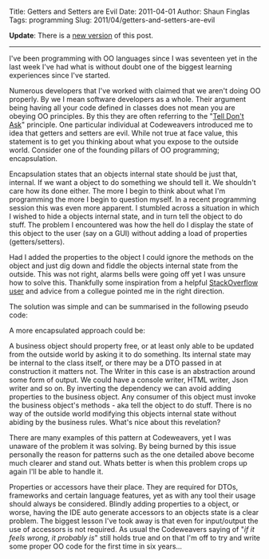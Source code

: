 Title: Getters and Setters are Evil
Date: 2011-04-01
Author: Shaun Finglas
Tags: programming
Slug: 2011/04/getters-and-setters-are-evil

**Update**: There is a [new
version](https://blog.shaunfinglas.co.uk/2015/04/getters-and-setters-are-evil-redux.html)
of this post.

------------------------------------------------------------------------

I've been programming with OO languages since I was seventeen yet in the
last week I've had what is without doubt one of the biggest learning
experiences since I've started.

Numerous developers that I've worked with claimed that we aren't doing
OO properly. By we I mean software developers as a whole. Their argument
being having all your code defined in classes does not mean you are
obeying OO principles. By this they are often referring to the "[Tell
Don't Ask](http://pragprog.com/articles/tell-dont-ask)" principle. One
particular individual at Codeweavers introduced me to idea that getters
and setters are evil. While not true at face value, this statement is to
get you thinking about what you expose to the outside world. Consider
one of the founding pillars of OO programming; encapsulation.

Encapsulation states that an objects internal state should be just that,
internal. If we want a object to do something we should tell it. We
shouldn't care how its done either. The more I begin to think about what
I'm programming the more I begin to question myself. In a recent
programming session this was even more apparent. I stumbled across a
situation in which I wished to hide a objects internal state, and in
turn tell the object to do stuff. The problem I encountered was how the
hell do I display the state of this object to the user (say on a GUI)
without adding a load of properties (getters/setters).

Had I added the properties to the object I could ignore the methods on
the object and just dig down and fiddle the objects internal state from
the outside. This was not right, alarms bells were going off yet I was
unsure how to solve this. Thankfully some inspiration from a helpful
[StackOverflow
user](http://stackoverflow.com/questions/5573479/oo-encapsulation-object-conversion-to-get-to-innards)
and advice from a collegue pointed me in the right direction.

The solution was simple and can be summarised in the following pseudo
code:

<script src="https://gist.github.com/Finglas/c9e599dd3d133c60a6b2.js"></script>
A more encapsulated approach could be:

<script src="https://gist.github.com/Finglas/cf632d3c42c1951ff144.js"></script>
A business object should property free, or at least only able to be
updated from the outside world by asking it to do something. Its
internal state may be internal to the class itself, or there may be a
DTO passed in at construction it matters not. The Writer in this case is
an abstraction around some form of output. We could have a console
writer, HTML writer, Json writer and so on. By inverting the dependency
we can avoid adding properties to the business object. Any consumer of
this object must invoke the business object's methods - aka tell the
object to do stuff. There is no way of the outside world modifying this
objects internal state without abiding by the business rules. What's
nice about this revelation?

There are many examples of this pattern at Codeweavers, yet I was
unaware of the problem it was solving. By being burned by this issue
personally the reason for patterns such as the one detailed above become
much clearer and stand out. Whats better is when this problem crops up
again I'll be able to handle it.

Properties or accessors have their place. They are required for DTOs,
frameworks and certain language features, yet as with any tool their
usage should always be considered. Blindly adding properties to a
object, or worse, having the IDE auto generate accessors to an objects
state is a clear problem. The biggest lesson I've took away is that even
for input/output the use of accessors is not required. As usual the
Codeweavers saying of "*if it feels wrong, it probably is*" still holds
true and on that I'm off to try and write some proper OO code for the
first time in six years...
